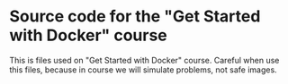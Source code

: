 # Source code for the "Get Started with Docker" course

This is files used on "Get Started with Docker" course.
Careful when use this files, because in course we will simulate problems, not safe images.
